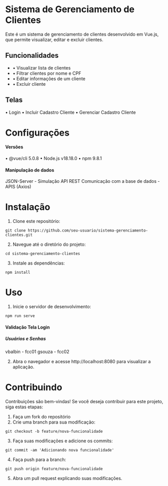 # Sistema de Gerenciamento de Clientes
Este é um sistema de gerenciamento de clientes desenvolvido em Vue.js, que permite visualizar, editar e excluir clientes.

## Funcionalidades
  * •  Visualizar lista de clientes
  * •  Filtrar clientes por nome e CPF
  * •  Editar informações de um cliente
  * •  Excluir cliente

## Telas
  •  Login
  •  Incluir Cadastro Cliente
  •  Gerenciar Cadastro Cliente
 
# Configurações

#### Versões
  •  @vue/cli 5.0.8
  •  Node.js v18.18.0
  •  npm 9.8.1

 #### Manipulação de dados
 JSON-Server - Simulação API REST
 Comunicação com a base de dados - APIS (Axios)

 # Instalação

 1. Clone este repositório:
```
git clone https://github.com/seu-usuario/sistema-gerenciamento-clientes.git
```

2. Navegue até o diretório do projeto:
```
cd sistema-gerenciamento-clientes
```

3. Instale as dependências:
```
npm install
```

# Uso

1. Inicie o servidor de desenvolvimento:
```
npm run serve
```

#### Validação Tela Login

##### Usuários e Senhas
vbalbin - fcc01
gsouza - fcc02


2. Abra o navegador e acesse http://localhost:8080 para visualizar a aplicação.

# Contribuindo

Contribuições são bem-vindas! Se você deseja contribuir para este projeto, siga estas etapas:

1. Faça um fork do repositório
2. Crie uma branch para sua modificação:
   
```
git checkout -b feature/nova-funcionalidade
```

3. Faça suas modificações e adicione os commits:
 ```
git commit -am 'Adicionando nova funcionalidade'
```  
 
4. Faça push para a branch:
 ```
git push origin feature/nova-funcionalidade
```

5. Abra um pull request explicando suas modificações.
